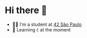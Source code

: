 # Hi there 👋
* 👨‍🎓 I'm a student at [42 São Paulo](https://www.42sp.org.br)
* 🔰 Learning `C` at the moment
<!-- ## 42 Projects 🚀

<div align="center">

![phase_one](https://github.com/humbertoarndt/42_badges/phase_onee.png -->